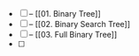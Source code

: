 - [ ] – [[01. Binary Tree]]
- [ ] – [[02. Binary Search Tree]]
- [ ] – [[03. Full Binary Tree]]
- [ ] 